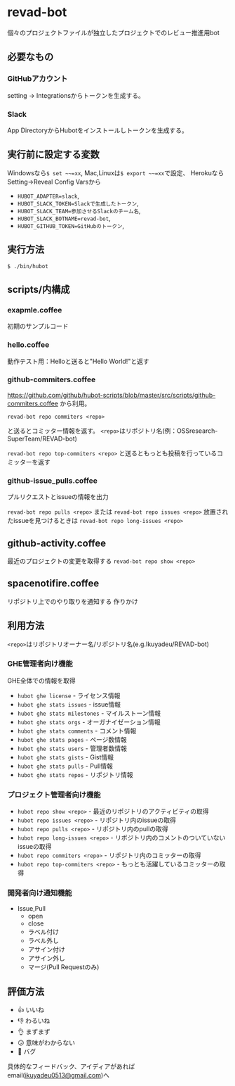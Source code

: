# revad-bot
個々のプロジェクトファイルが独立したプロジェクトでのレビュー推進用bot

## 必要なもの
### GitHubアカウント
setting -> Integrationsからトークンを生成する。

### Slack
App DirectoryからHubotをインストールしトークンを生成する。

## 実行前に設定する変数
Windowsなら`$ set ~~=xx`,
Mac,Linuxは`$ export ~~=xx`で設定、
HerokuならSetting->Reveal Config Varsから

* `HUBOT_ADAPTER=slack`, 
* `HUBOT_SLACK_TOKEN=Slackで生成したトークン`, 
* `HUBOT_SLACK_TEAM=参加させるSlackのチーム名`, 
* `HUBOT_SLACK_BOTNAME=revad-bot`, 
* `HUBOT_GITHUB_TOKEN=GitHubのトークン`, 

## 実行方法
`$ ./bin/hubot`

## scripts/内構成
### exapmle.coffee
初期のサンプルコード

### hello.coffee
動作テスト用：Helloと送ると"Hello World!"と返す

### github-commiters.coffee
https://github.com/github/hubot-scripts/blob/master/src/scripts/github-commiters.coffee
から利用。

`revad-bot repo commiters <repo>`

と送るとコミッター情報を返す。
`<repo>`はリポジトリ名(例：OSSresearch-SuperTeam/REVAD-bot)

`revad-bot repo top-commiters <repo>`
と送るともっとも投稿を行っているコミッターを返す

### github-issue_pulls.coffee
プルリクエストとissueの情報を出力

`revad-bot repo pulls <repo>`
または
`revad-bot repo issues <repo>`
放置されたissueを見つけるときは
`revad-bot repo long-issues <repo>`

## github-activity.coffee
最近のプロジェクトの変更を取得する
`revad-bot repo show <repo>`

## spacenotifire.coffee
リポジトリ上でのやり取りを通知する
作りかけ

## 利用方法
`<repo>`はリポジトリオーナー名/リポジトリ名(e.g.Ikuyadeu/REVAD-bot)
### GHE管理者向け機能
GHE全体での情報を取得
* `hubot ghe license` - ライセンス情報
* `hubot ghe stats issues` - issue情報
* `hubot ghe stats milestones` - マイルストーン情報
* `hubot ghe stats orgs` - オーガナイゼーション情報
* `hubot ghe stats comments` - コメント情報
* `hubot ghe stats pages` - ページ数情報
* `hubot ghe stats users` - 管理者数情報
* `hubot ghe stats gists` - Gist情報
* `hubot ghe stats pulls` - Pull情報
* `hubot ghe stats repos` - リポジトリ情報

### プロジェクト管理者向け機能
* `hubot repo show <repo>` - 最近のリポジトリのアクティビティの取得
* `hubot repo issues <repo>` - リポジトリ内のissueの取得
* `hubot repo pulls <repo>` - リポジトリ内のpullの取得
* `hubot repo long-issues <repo>` - リポジトリ内のコメントのついていないissueの取得
* `hubot repo commiters <repo>` - リポジトリ内のコミッターの取得
* `hubot repo top-commiters <repo>` - もっとも活躍しているコミッターの取得

### 開発者向け通知機能
* Issue,Pull
    * open
    * close
    * ラベル付け
    * ラベル外し
    * アサイン付け
    * アサイン外し
    * マージ(Pull Requestのみ)

## 評価方法
* :+1: いいね
* :-1: わるいね
* :ok_hand: まずまず
* :confused: 意味がわからない
* :bug: バグ

具体的なフィードバック、アイディアがあればemail(ikuyadeu0513@gmail.com)へ